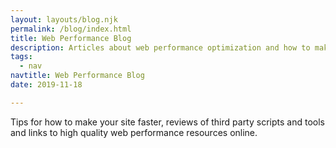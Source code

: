 ```yaml
---
layout: layouts/blog.njk
permalink: /blog/index.html
title: Web Performance Blog
description: Articles about web performance optimization and how to make your site blazing fast.
tags:
  - nav
navtitle: Web Performance Blog
date: 2019-11-18

---
```


Tips for how to make your site faster, reviews of third party scripts and tools and links to high quality web performance resources online.
